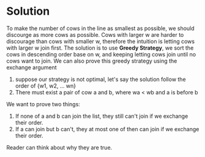 # Solution
To make the number of cows in the line as smallest as possible, we should discourge as more cows as possible. Cows with larger w are harder to discourage than 
cows with smaller w, therefore the intuition is letting cows with larger w join first. 
The solution is to use **Greedy Strategy**, we sort the cows in descending order base on w, and keeping letting cows join until no cows want to join. We can also prove 
this greedy strategy using the exchange argument
1. suppose our strategy is not optimal, let's say the solution follow the order of {w1, w2, ... wn}
2. There must exist a pair of cow a and b, where wa < wb and a is before b

We want to prove two things: 
1. If none of a and b can join the list, they still can't join if we exchange their order.
2. If a can join but b can't, they at most one of then can join if we exchange their order.

Reader can think about why they are true.

